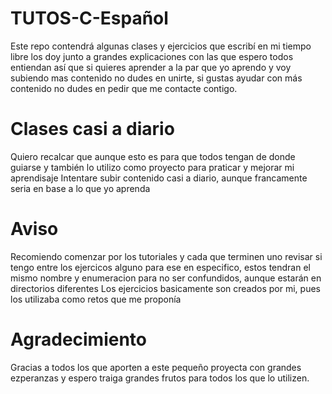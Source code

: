 # TUTOS-C-Español
Este repo contendrá algunas clases y ejercicios que escribí en mi tiempo libre los doy junto a grandes explicaciones con las que espero todos entiendan
así que si quieres aprender a la par que yo aprendo y voy subiendo mas contenido no dudes en unirte, si gustas ayudar con más contenido no dudes en pedir que me contacte contigo.

# Clases casi a diario
Quiero recalcar que aunque esto es para que todos tengan de donde guiarse y también lo utilizo como proyecto para praticar y mejorar mi aprendisaje
Intentare subir contenido casi a diario, aunque francamente seria en base a lo que yo aprenda

# Aviso
Recomiendo comenzar por los tutoriales y cada que terminen uno revisar si tengo entre los ejercicos alguno para ese en especifico, estos tendran el mismo nombre y enumeracion para no ser confundidos, aunque estarán en directorios diferentes
Los ejercicios basicamente son creados por mi, pues los utilizaba como retos que me proponía

# Agradecimiento
Gracias a todos los que aporten a este pequeño proyecta con grandes ezperanzas y espero traiga grandes frutos para todos los que lo utilizen.
